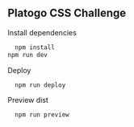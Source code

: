 ## Platogo CSS Challenge 

Install dependencies 

```bash
  npm install
npm run dev
```

Deploy

```bash
  npm run deploy
```

Preview dist

```bash
  npm run preview
```

